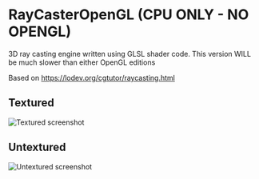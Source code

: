 # RayCasterOpenGL (CPU ONLY - NO OPENGL)
3D ray casting engine written using GLSL shader code. This version WILL be much slower than either OpenGL editions

Based on https://lodev.org/cgtutor/raycasting.html

## Textured
![Textured screenshot](https://raw.githubusercontent.com/armytricks/3DRayCastingEngine/master/scr_textured.png)

## Untextured
![Untextured screenshot](https://raw.githubusercontent.com/armytricks/3DRayCastingEngine/master/scr_untextured.png)
